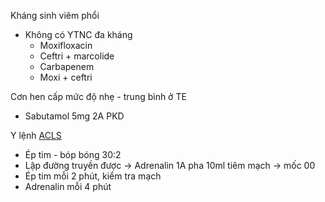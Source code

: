 Kháng sinh viêm phổi  
- Không có YTNC đa kháng  
	- Moxifloxacin  
	- Ceftri + marcolide  
	- Carbapenem  
	- Moxi + ceftri  
  
Cơn hen cấp mức độ nhẹ - trung bình ở TE  
- Sabutamol 5mg 2A PKD  
  
  
Y lệnh [ACLS](ACLS.md)  
- Ép tim - bóp bóng 30:2  
- Lập đường truyền được -> Adrenalin 1A pha 10ml tiêm mạch -> mốc 00  
- Ép tim mỗi 2 phút, kiểm tra mạch  
- Adrenalin mỗi 4 phút